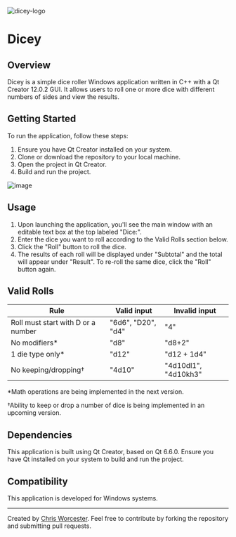 
![dicey-logo](https://github.com/ChrisWhisker/dicey/assets/6521800/7b1ec0c7-952f-4f8b-a312-0e78005ce879)

# Dicey

## Overview
Dicey is a simple dice roller Windows application written in C++ with a Qt Creator 12.0.2 GUI. It allows users to roll one or more dice with different numbers of sides and view the results.

## Getting Started
To run the application, follow these steps:
1. Ensure you have Qt Creator installed on your system.
2. Clone or download the repository to your local machine.
3. Open the project in Qt Creator.
4. Build and run the project.

![image](https://github.com/ChrisWhisker/dicey/assets/6521800/95e6db6a-2a02-4e0f-90f8-306c0251cd14)

## Usage
1. Upon launching the application, you'll see the main window with an editable text box at the top labeled "Dice:".
2. Enter the dice you want to roll according to the Valid Rolls section below.
3. Click the "Roll" button to roll the dice.
4. The results of each roll will be displayed under "Subtotal" and the total will appear under "Result". To re-roll the same dice, click the "Roll" button again.

## Valid Rolls

Rule | Valid input | Invalid input
-|-|-
Roll must start with D or a number|"6d6", "D20", "d4"|"4"
No modifiers*|"d8"|"d8+2"
1 die type only*|"d12"|"d12 + 1d4"
No keeping/dropping†|"4d10"|"4d10dl1", "4d10kh3"

*Math operations are being implemented in the next version.

†Ability to keep or drop a number of dice is being implemented in an upcoming version.

## Dependencies
This application is built using Qt Creator, based on Qt 6.6.0. Ensure you have Qt installed on your system to build and run the project.

## Compatibility
This application is developed for Windows systems.

---
Created by [Chris Worcester](https://www.linkedin.com/in/chrisworcester/). Feel free to contribute by forking the repository and submitting pull requests.
